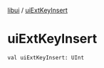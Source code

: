 [libui](README.md) / [uiExtKeyInsert](ui-ext-key-insert.md)

# uiExtKeyInsert

`val uiExtKeyInsert: UInt`